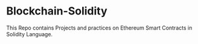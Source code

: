# Blockchain-Solidity
This Repo contains Projects and practices on Ethereum Smart Contracts in Solidity Language.
